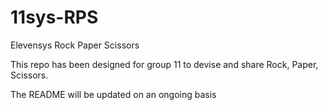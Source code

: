 # 11sys-RPS
Elevensys Rock Paper Scissors

This repo has been designed for group 11 to devise and share Rock, Paper, Scissors. 

The README will be updated on an ongoing basis

